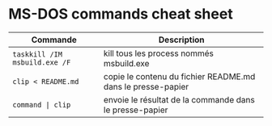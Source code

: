 # MS-DOS commands cheat sheet

Commande | Description
--- | ---
`taskkill /IM msbuild.exe /F`| kill tous les process nommés msbuild.exe
`clip < README.md` | copie le contenu du fichier README.md dans le presse-papier
`command \| clip` | envoie le résultat de la commande dans le presse-papier
